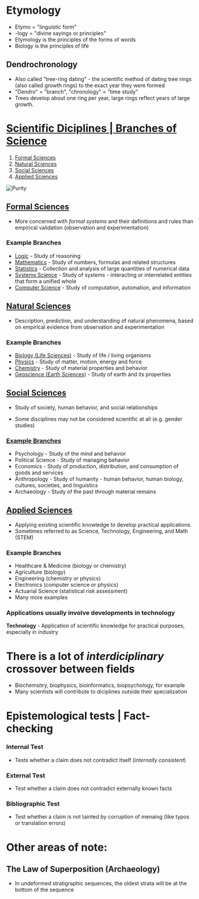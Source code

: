 # Etymology
- Etymo = "linguistic form"
- \-logy = "divine sayings or principles"
- Etymology is the principles of the forms of words
- Biology is the principles of life

## Dendrochronology

- Also called "tree-ring dating" - the scientific method of dating tree rings (also called growth rings) to the exact year they were formed
- "Dendro" = "branch", "chronology" = "time study"
- Trees develop about one ring per year, large rings reflect years of large growth.


# [Scientific Diciplines | Branches of Science](https://en.wikipedia.org/wiki/Branches_of_science)

1. [Formal Sciences](#formal-sciences)
2. [Natural Sciences](#natural-sciences)
3. [Social Sciences](#social-sciences)
4. [Applied Sciences](#applied-sciences)

![Purity](https://qph.cf2.quoracdn.net/main-qimg-ea00ef5f3922ad6856e1ac9ca0be7d8f-c)


## [Formal Sciences](https://en.wikipedia.org/wiki/Outline_of_formal_science#Logic)

- More concerned with *formal systems* and their definitions and rules than empirical validation (observation and experimentation)

### Example Branches

- [Logic](https://en.wikipedia.org/wiki/Outline_of_formal_science#Logic) \- Study of reasoning
- [Mathematics](https://en.wikipedia.org/wiki/Outline_of_formal_science#Mathematics) \- Study of numbers, formulas and related structures
- [Statistics](https://en.wikipedia.org/wiki/Outline_of_formal_science#Statistics) \- Collection and analysis of large quantities of numerical data
- [Systems Science](https://en.wikipedia.org/wiki/Outline_of_formal_science#Systems_science) \- Study of systems \- interacting or interrelated entities that form a unified whole
- [Computer Science](https://en.wikipedia.org/wiki/Outline_of_formal_science#Computer_science) \- Study of computation, automation, and information


## [Natural Sciences](https://en.wikipedia.org/wiki/Outline_of_natural_science#Branches_of_natural_science)

- Description, prediction, and understanding of natural phenomena, based on empirical evidence from observation and experimentation

### Example Branches

- [Biology (Life Sciences)](https://en.wikipedia.org/wiki/Outline_of_natural_science#Life_Science) \- Study of life / living organisms
- [Physics](https://en.wikipedia.org/wiki/Outline_of_natural_science#Physics) \- Study of matter, motion, energy and force
- [Chemistry](https://en.wikipedia.org/wiki/Outline_of_natural_science#Chemistry) \- Study of material properties and behavior
- [Geoscience (Earth Sciences)](https://en.wikipedia.org/wiki/Outline_of_natural_science#Earth_Science) \- Study of earth and its properties

## [Social Sciences](https://en.wikipedia.org/wiki/Outline_of_social_science)

- Study of society, human behavior, and social relationships

- Some disciplines may not be considered scientific at all (e.g. gender studies)

### [Example Branches](https://en.wikipedia.org/wiki/Outline_of_social_science#Branches_of_social_science)

- Psychology \- Study of the mind and behavior
- Political Science \- Study of managing behavior
- Economics \- Study of production, distribution, and consumption of goods and services
- Anthropology \- Study of humanity - human behavior, human biology, cultures, societies, and linguistics
- Archaeology \- Study of the past through material remains


## [Applied Sciences](https://en.wikipedia.org/wiki/Outline_of_applied_science#Branches_of_applied_science)

- Applying existing scientific knowledge to develop practical applications.
- Sometimes referred to as Science, Technology, Engineering, and Math (STEM)

### Example Branches
- Healthcare & Medicine (biology or chemistry)
- Agriculture (biology)
- Engineering (chemistry or physics)
- Electronics (computer science or physics)
- Actuarial Science (statistical risk assessment)
- Many more examples 

### Applications usually involve developments in technology
**Technology** - Application of scientific knowledge for practical purposes, especially in industry 

# There is a lot of *interdiciplinary* crossover between fields
- Biochemsitry, biophysics, bioinformatics, biopsychology, for example
- Many scientists will contribute to diciplines outside their specialization

# Epistemological tests | Fact-checking

### Internal Test
- Tests whether a claim does not contradict itself (*internally consistent*)

### External Test 
- Test whether a claim does not contradict externally known facts

### Bibliographic Test 
- Test whether a claim is not tainted by corruption of menaing (like typos or translation errors)

# Other areas of note:

## The Law of Superposition (Archaeology)
- In undeformed stratigraphic sequences, the oldest strata will be at the bottom of the sequence
